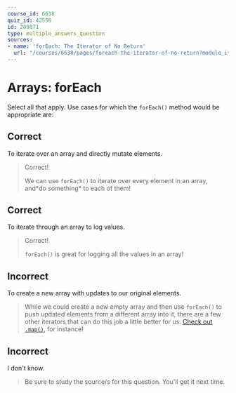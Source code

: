 ```yaml
---
course_id: 6638
quiz_id: 42558
id: 289871
type: multiple_answers_question
sources:
- name: 'forEach: The Iterator of No Return'
  url: "/courses/6638/pages/foreach-the-iterator-of-no-return?module_item_id=523488"
---
```


# Arrays: forEach

Select all that apply. Use cases for which the `forEach()` method would be
appropriate are:

## Correct

To iterate over an array and directly mutate elements.

> Correct!
> 
> We can use `forEach()` to iterate over every element in an array, and\*do
> something\* to each of them!

## Correct

To iterate through an array to log values.

> Correct!
> 
> `forEach()` is great for logging all the values in an array!

## Incorrect

To create a new array with updates to our original elements.

> While we could create a new empty array and then use `forEach()` to push updated
> elements from a different array into it, there are a few other iterators that
> can do this job a little better for us. [Check out
> `.map()`](/courses/6638/pages/mapping-arrays?module_item_id=523485), for
> instance!

## Incorrect

I don't know.

> Be sure to study the source/s for this question. You'll get it next time.
